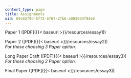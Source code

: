 ```yaml
---
content_type: page
title: Assignments
uid: 89c02f9d-5f72-6f67-2fb6-a003034f92e0
---
```


Paper 1 ([PDF]({{< baseurl >}}/resources/essay1))

Paper 2 ([PDF]({{< baseurl >}}/resources/essay2))  
_For those choosing 3 Paper option._

Long Paper Draft ([PDF]({{< baseurl >}}/resources/essay3))  
_For those choosing 2 Paper option._

Final Paper ([PDF]({{< baseurl >}}/resources/essay3))